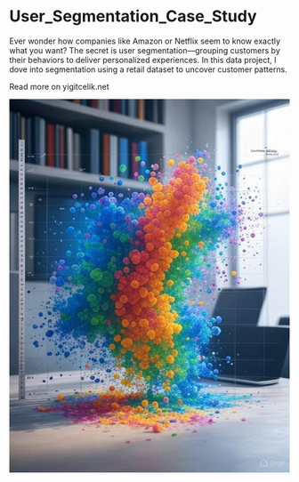 # User_Segmentation_Case_Study
Ever wonder how companies like Amazon or Netflix seem to know exactly what you want? The secret is user segmentation—grouping customers by their behaviors to deliver personalized experiences. In this data project, I dove into segmentation using a retail dataset to uncover customer patterns.

Read more on yigitcelik.net

![User Segmentation, Credit: AI](https://raw.githubusercontent.com/yigitckk/User_Segmentation_Case_Study/main/1d72c4b2-322e-49a2-8461-9e037aa4f289.jpg)
